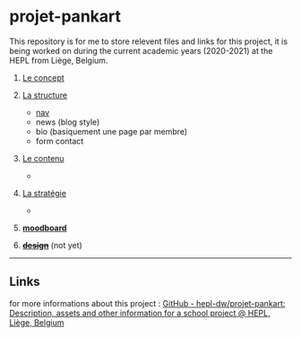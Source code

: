 # projet-pankart

This repository is for me to store relevent files and links for this project, it is being worked on during the current academic years (2020-2021) at the HEPL from Liège, Belgium.

1. <u>Le concept</u>
   
   

2. <u>La structure</u>
   
   - <u>nav</u>
   - news (blog style)
   - bio (basiquement une page par membre)
   - form contact

3. <u>Le contenu</u>
   
   - 

4. <u>La stratégie</u>
   
   - 

5. [**moodboard**](https://app.milanote.com/1Ld0xc1VMS4p2t?p=lDBOsbb3mC7)

6. ~~[**design**](#)~~ (not yet)

---

## Links

for more informations about this project : 
[GitHub - hepl-dw/projet-pankart: Description, assets and other information for a school project @ HEPL, Liège, Belgium](https://github.com/hepl-dw/projet-pankart)

